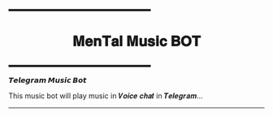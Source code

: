
▬▬▬▬▬▬▬▬▬▬▬▬▬▬▬▬▬▬▬▬

<h1 align="center">
  <b> 𝐌𝐞𝐧𝐓𝐚𝐥 𝐌𝐮𝐬𝐢𝐜 𝐁𝐎𝐓 </b>
</h1>
▬▬▬▬▬▬▬▬▬▬▬▬▬▬▬▬▬▬▬▬




<b> 𝙏𝙚𝙡𝙚𝙜𝙧𝙖𝙢 𝙈𝙪𝙨𝙞𝙘 𝘽𝙤𝙩</b>  


This music bot will play music in 𝑽𝒐𝒊𝒄𝒆 𝒄𝒉𝒂𝒕 in 𝑻𝒆𝒍𝒆𝒈𝒓𝒂𝒎...

______________________________________
